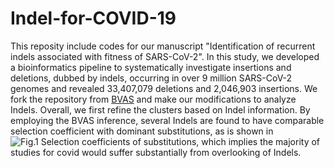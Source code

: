 # Indel-for-COVID-19
This reposity include codes for our manuscript "Identification of recurrent indels associated with fitness of SARS-CoV-2".
In this study, we developed a bioinformatics pipeline to systematically investigate insertions and deletions, dubbed by indels, occurring in over 9 million SARS-CoV-2 genomes and revealed 33,407,079 deletions and 2,046,903 insertions. We fork the repository from [BVAS](https://github.com/broadinstitute/bvas.git) and make our modifications to analyze Indels. 
Overall, we first refine the clusters based on Indel information. By employing the BVAS inference, several Indels are found to have comparable selection coefficient with dominant substitutions, as is shown in ![Fig.1 Selection coefficients of substitutions](https://user-images.githubusercontent.com/58204352/201807914-6d13e156-2225-43df-82fd-068fec989dd9.png), which implies the majority of studies for covid would suffer substantially from overlooking of Indels. 
